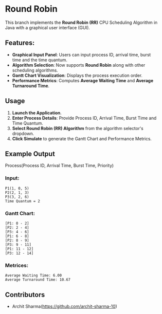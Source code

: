 # Round Robin

This branch implements the **Round Robin (RR)** CPU Scheduling Algorithm in Java with a graphical user interface (GUI).

## Features:
- **Graphical Input Panel**: Users can input process ID, arrival time, burst time and the time quantum.
- **Algorithm Selection**: Now supports **Round Robin** along with other scheduling algorithms.
- **Gantt Chart Visualization**: Displays the process execution order.
- **Performance Metrics**: Computes **Average Waiting Time** and **Average Turnaround Time**.

## Usage
1. **Launch the Application**.
2. **Enter Process Details**: Provide Process ID, Arrival Time, Burst Time and Time Quantum.
3. **Select Round Robin (RR) Algorithm** from the algorithm selector's dropdown.
4. **Click Simulate** to generate the Gantt Chart and Performance Metrics.

## Example Output
Process(Process ID, Arrival Time, Burst Time, Priority)

### Input:
```
P1(1, 0, 5)
P2(2, 1, 3)
P3(3, 2, 6)
Time Quantum = 2
```

### Gantt Chart:
```
[P1: 0 - 2]
[P2: 2 - 4]
[P3: 4 - 6]
[P1: 6 - 8]
[P2: 8 - 9]
[P3: 9 - 11]
[P1: 11 - 12]
[P3: 12 - 14]
```
### Metrices:
```
Average Waiting Time: 6.00
Average Turnaround Time: 10.67
```

## Contributors
- Archit Sharma(https://github.com/archit-sharma-10)

